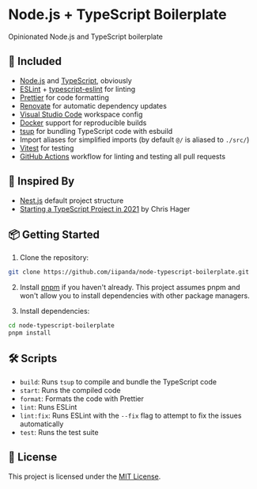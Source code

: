 # Node.js + TypeScript Boilerplate

Opinionated Node.js and TypeScript boilerplate

## 🚀 Included

- [Node.js](https://nodejs.org/) and [TypeScript](https://www.typescriptlang.org/), obviously
- [ESLint](https://eslint.org/) + [typescript-eslint](https://typescript-eslint.io/) for linting
- [Prettier](https://prettier.io/) for code formatting
- [Renovate](https://renovatebot.com/) for automatic dependency updates
- [Visual Studio Code](https://code.visualstudio.com/) workspace config
- [Docker](https://www.docker.com/) support for reproducible builds
- [tsup](https://tsup.egoist.dev/) for bundling TypeScript code with esbuild
- Import aliases for simplified imports (by default `@/` is aliased to `./src/`)
- [Vitest](https://vitest.dev/) for testing
- [GitHub Actions](https://github.com/features/actions) workflow for linting and testing all pull requests

## 🌱 Inspired By

- [Nest.js](https://nestjs.com/) default project structure
- [Starting a TypeScript Project in 2021](https://www.metachris.com/2021/04/starting-a-typescript-project-in-2021/) by Chris Hager

## 📦 Getting Started

1. Clone the repository:

```bash
git clone https://github.com/iipanda/node-typescript-boilerplate.git
```

2. Install [pnpm](https://pnpm.io/installation) if you haven't already. This project assumes pnpm and won't allow you to install dependencies with other package managers.

3. Install dependencies:

```bash
cd node-typescript-boilerplate
pnpm install
```

## 🛠 Scripts

- `build`: Runs `tsup` to compile and bundle the TypeScript code
- `start`: Runs the compiled code
- `format`: Formats the code with Prettier
- `lint`: Runs ESLint
- `lint:fix`: Runs ESLint with the `--fix` flag to attempt to fix the issues automatically
- `test`: Runs the test suite

## 📄 License

This project is licensed under the [MIT License](LICENSE).
